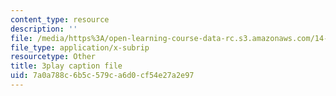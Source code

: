 ```yaml
---
content_type: resource
description: ''
file: /media/https%3A/open-learning-course-data-rc.s3.amazonaws.com/14-01sc-principles-of-microeconomics-fall-2011/7a0a788c6b5c579ca6d0cf54e27a2e97_35QyfmSFTZw.srt
file_type: application/x-subrip
resourcetype: Other
title: 3play caption file
uid: 7a0a788c-6b5c-579c-a6d0-cf54e27a2e97
---
```


